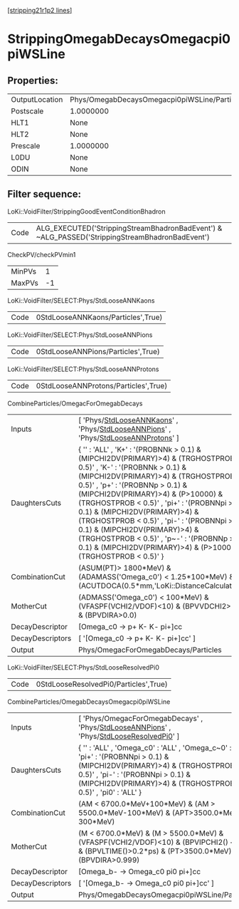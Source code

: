 [[stripping21r1p2 lines]](./stripping21r1p2-index)

# StrippingOmegabDecaysOmegacpi0piWSLine

## Properties:

|                |                                              |
|----------------|----------------------------------------------|
| OutputLocation | Phys/OmegabDecaysOmegacpi0piWSLine/Particles |
| Postscale      | 1.0000000                                    |
| HLT1           | None                                         |
| HLT2           | None                                         |
| Prescale       | 1.0000000                                    |
| L0DU           | None                                         |
| ODIN           | None                                         |

## Filter sequence:

LoKi::VoidFilter/StrippingGoodEventConditionBhadron

|      |                                                                                                |
|------|------------------------------------------------------------------------------------------------|
| Code | ALG_EXECUTED('StrippingStreamBhadronBadEvent') & ~ALG_PASSED('StrippingStreamBhadronBadEvent') |

CheckPV/checkPVmin1

|        |     |
|--------|-----|
| MinPVs | 1   |
| MaxPVs | -1  |

LoKi::VoidFilter/SELECT:Phys/StdLooseANNKaons

|      |                                    |
|------|------------------------------------|
| Code | 0StdLooseANNKaons/Particles',True) |

LoKi::VoidFilter/SELECT:Phys/StdLooseANNPions

|      |                                    |
|------|------------------------------------|
| Code | 0StdLooseANNPions/Particles',True) |

LoKi::VoidFilter/SELECT:Phys/StdLooseANNProtons

|      |                                      |
|------|--------------------------------------|
| Code | 0StdLooseANNProtons/Particles',True) |

CombineParticles/OmegacForOmegabDecays

|                  |                                                                                                                                                                                                                                                                                                                                                                                                                                                                                                                             |
|------------------|-----------------------------------------------------------------------------------------------------------------------------------------------------------------------------------------------------------------------------------------------------------------------------------------------------------------------------------------------------------------------------------------------------------------------------------------------------------------------------------------------------------------------------|
| Inputs           | [ 'Phys/[StdLooseANNKaons](./stripping21r1p2-commonparticles-stdlooseannkaons)' , 'Phys/[StdLooseANNPions](./stripping21r1p2-commonparticles-stdlooseannpions)' , 'Phys/[StdLooseANNProtons](./stripping21r1p2-commonparticles-stdlooseannprotons)' ]                                                                                                                                                                                                                                                                     |
| DaughtersCuts    | { '' : 'ALL' , 'K+' : '(PROBNNk \> 0.1) & (MIPCHI2DV(PRIMARY)\>4) & (TRGHOSTPROB \< 0.5)' , 'K-' : '(PROBNNk \> 0.1) & (MIPCHI2DV(PRIMARY)\>4) & (TRGHOSTPROB \< 0.5)' , 'p+' : '(PROBNNp \> 0.1) & (MIPCHI2DV(PRIMARY)\>4) & (P\>10000) & (TRGHOSTPROB \< 0.5)' , 'pi+' : '(PROBNNpi \> 0.1) & (MIPCHI2DV(PRIMARY)\>4) & (TRGHOSTPROB \< 0.5)' , 'pi-' : '(PROBNNpi \> 0.1) & (MIPCHI2DV(PRIMARY)\>4) & (TRGHOSTPROB \< 0.5)' , 'p~-' : '(PROBNNp \> 0.1) & (MIPCHI2DV(PRIMARY)\>4) & (P\>10000) & (TRGHOSTPROB \< 0.5)' } |
| CombinationCut   | (ASUM(PT)\> 1800\*MeV) & (ADAMASS('Omega_c0') \< 1.25\*100\*MeV) & (ACUTDOCA(0.5\*mm,'LoKi::DistanceCalculator'))                                                                                                                                                                                                                                                                                                                                                                                                           |
| MotherCut        | (ADMASS('Omega_c0') \< 100\*MeV) & (VFASPF(VCHI2/VDOF)\<10) & (BPVVDCHI2\>36) & (BPVDIRA\>0.0)                                                                                                                                                                                                                                                                                                                                                                                                                              |
| DecayDescriptor  | [Omega_c0 -\> p+ K- K- pi+]cc                                                                                                                                                                                                                                                                                                                                                                                                                                                                                             |
| DecayDescriptors | [ '[Omega_c0 -\> p+ K- K- pi+]cc' ]                                                                                                                                                                                                                                                                                                                                                                                                                                                                                     |
| Output           | Phys/OmegacForOmegabDecays/Particles                                                                                                                                                                                                                                                                                                                                                                                                                                                                                        |

LoKi::VoidFilter/SELECT:Phys/StdLooseResolvedPi0

|      |                                       |
|------|---------------------------------------|
| Code | 0StdLooseResolvedPi0/Particles',True) |

CombineParticles/OmegabDecaysOmegacpi0piWSLine

|                  |                                                                                                                                                                                                                                         |
|------------------|-----------------------------------------------------------------------------------------------------------------------------------------------------------------------------------------------------------------------------------------|
| Inputs           | [ 'Phys/OmegacForOmegabDecays' , 'Phys/[StdLooseANNPions](./stripping21r1p2-commonparticles-stdlooseannpions)' , 'Phys/[StdLooseResolvedPi0](./stripping21r1p2-commonparticles-stdlooseresolvedpi0)' ]                                |
| DaughtersCuts    | { '' : 'ALL' , 'Omega_c0' : 'ALL' , 'Omega_c~0' : 'ALL' , 'pi+' : '(PROBNNpi \> 0.1) & (MIPCHI2DV(PRIMARY)\>4) & (TRGHOSTPROB \< 0.5)' , 'pi-' : '(PROBNNpi \> 0.1) & (MIPCHI2DV(PRIMARY)\>4) & (TRGHOSTPROB \< 0.5)' , 'pi0' : 'ALL' } |
| CombinationCut   | (AM \< 6700.0\*MeV+100\*MeV) & (AM \> 5500.0\*MeV-100\*MeV) & (APT\>3500.0\*MeV-300\*MeV)                                                                                                                                               |
| MotherCut        | (M \< 6700.0\*MeV) & (M \> 5500.0\*MeV) & (VFASPF(VCHI2/VDOF)\<10) & (BPVIPCHI2() \< 25) & (BPVLTIME()\>0.2\*ps) & (PT\>3500.0\*MeV) & (BPVDIRA\>0.999)                                                                                 |
| DecayDescriptor  | [Omega_b- -\> Omega_c0 pi0 pi+]cc                                                                                                                                                                                                     |
| DecayDescriptors | [ '[Omega_b- -\> Omega_c0 pi0 pi+]cc' ]                                                                                                                                                                                             |
| Output           | Phys/OmegabDecaysOmegacpi0piWSLine/Particles                                                                                                                                                                                            |
